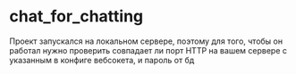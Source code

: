 # chat_for_chatting
Проект запускался на локальном сервере, поэтому для того, чтобы он работал нужно проверить совпадает ли порт HTTP на вашем сервере с указанным в конфиге вебсокета, и пароль от бд
